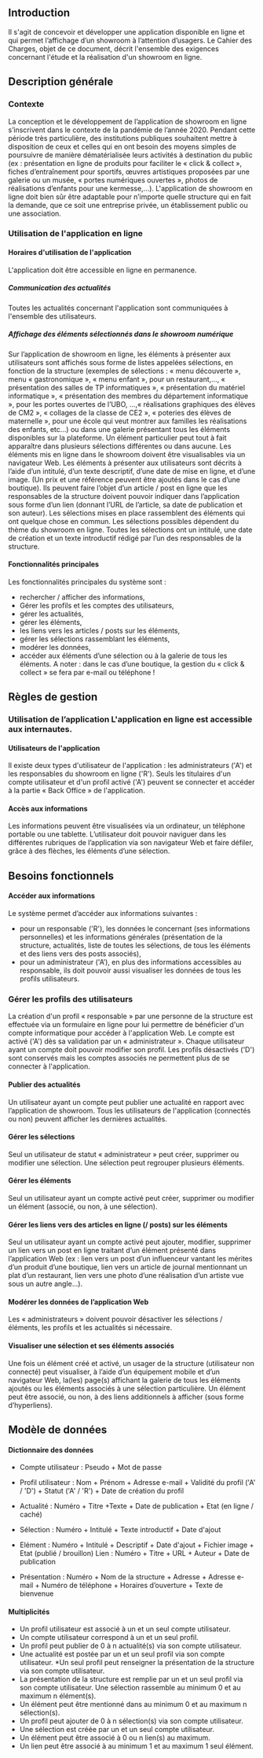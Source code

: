## Introduction

Il s'agit de concevoir et développer une application disponible en ligne et qui permet l’affichage d’un showroom à l’attention d’usagers. Le Cahier des Charges, objet de ce document, décrit l'ensemble des exigences concernant l'étude et la réalisation d'un showroom en ligne.
## Description générale
### Contexte

La conception et le développement de l’application de showroom en ligne s’inscrivent dans le contexte de la pandémie de l’année 2020. Pendant cette période très particulière, des institutions publiques souhaitent mettre à disposition de ceux et celles qui en ont besoin des moyens simples de poursuivre de manière dématérialisée leurs activités à destination du public (ex : présentation en ligne de produits pour faciliter le « click & collect », fiches d’entraînement pour sportifs, œuvres artistiques proposées par une galerie ou un musée, « portes numériques ouvertes », photos de réalisations d’enfants pour une kermesse,...).
L'application de showroom en ligne doit bien sûr être adaptable pour n’importe quelle structure qui en fait la demande, que ce soit une entreprise privée, un établissement public ou une association.

### Utilisation de l'application en ligne 
#### Horaires d'utilisation de l'application
L'application doit être accessible en ligne en permanence.
##### Communication des actualités
Toutes les actualités concernant l'application sont communiquées à l'ensemble des utilisateurs.
##### Affichage des éléments sélectionnés dans le showroom numérique
Sur l’application de showroom en ligne, les éléments à présenter aux utilisateurs sont affichés sous forme de listes appelées sélections, en fonction de la structure (exemples de sélections : « menu découverte », menu « gastronomique », « menu enfant », pour un restaurant,..., « présentation des salles de TP informatiques », « présentation du matériel informatique », « présentation des membres du département informatique », pour les portes ouvertes de l’UBO, ...,« réalisations graphiques des élèves de CM2 », « collages de la classe de CE2 », « poteries des élèves de maternelle », pour une école qui veut montrer aux familles les réalisations des enfants, etc...) ou dans une galerie présentant tous les éléments disponibles sur la plateforme.
Un élément particulier peut tout à fait apparaître dans plusieurs sélections différentes ou dans aucune. Les éléments mis en ligne dans le showroom doivent être visualisables via un navigateur Web.
 Les éléments à présenter aux utilisateurs sont décrits à l’aide d’un intitulé, d’un texte descriptif, d’une date de mise en ligne, et d’une image. (Un prix et une référence peuvent être ajoutés dans le cas d’une boutique). Ils peuvent faire l’objet d’un article / post en ligne que les responsables de la structure doivent pouvoir indiquer dans l’application sous forme d’un lien (donnant l’URL de l’article, sa date de publication et son auteur).
Les sélections mises en place rassemblent des éléments qui ont quelque chose en commun. Les sélections possibles dépendent du thème du showroom en ligne. Toutes les sélections ont un intitulé, une date de création et un texte introductif rédigé par l’un des responsables de la structure.
#### Fonctionnalités principales
Les fonctionnalités principales du système sont :
* rechercher / afficher des informations,
* Gérer les profils et les comptes des utilisateurs,
* gérer les actualités,
* gérer les éléments,
*  les liens vers les articles / posts sur les éléments,
*  gérer les sélections rassemblant les éléments,
*  modérer les données,
*  accéder aux éléments d’une sélection ou à la galerie de tous les éléments.
A noter : dans le cas d’une boutique, la gestion du « click & collect » se fera par e-mail ou téléphone !
 ## Règles de gestion
 ### Utilisation de l’application L'application en ligne est accessible aux internautes.
#### Utilisateurs de l'application
Il existe deux types d'utilisateur de l'application : les administrateurs ('A') et les responsables du showroom en ligne ('R'). Seuls les titulaires d'un compte utilisateur et d'un profil activé ('A') peuvent se connecter et accéder à la partie « Back Office » de l'application.
#### Accès aux informations
Les informations peuvent être visualisées via un ordinateur, un téléphone portable ou une tablette. L’utilisateur doit pouvoir naviguer dans les différentes rubriques de l’application via son navigateur Web et faire défiler, grâce à des flèches, les éléments d’une sélection.
## Besoins fonctionnels
#### Accéder aux informations
Le système permet d’accéder aux informations suivantes :
* pour un responsable ('R'), les données le concernant (ses informations personnelles) et les
informations générales (présentation de la structure, actualités, liste de toutes les sélections, de
tous les éléments et des liens vers des posts associés),
* pour un administrateur ('A’), en plus des informations accessibles au responsable, ils doit
pouvoir aussi visualiser les données de tous les profils utilisateurs.
### Gérer les profils des utilisateurs

 La création d'un profil « responsable » par une personne de la structure est effectuée via un formulaire en ligne pour lui permettre de bénéficier d'un compte informatique pour accéder à l'application Web. Le compte est activé ('A') dès sa validation par un « administrateur ».
Chaque utilisateur ayant un compte doit pouvoir modifier son profil. Les profils désactivés ('D') sont conservés mais les comptes associés ne permettent plus de se connecter à l'application.
#### Publier des actualités
Un utilisateur ayant un compte peut publier une actualité en rapport avec l’application de showroom. Tous les utilisateurs de l'application (connectés ou non) peuvent afficher les dernières actualités.
#### Gérer les sélections
Seul un utilisateur de statut « administrateur » peut créer, supprimer ou modifier une sélection.
Une sélection peut regrouper plusieurs éléments.
#### Gérer les éléments
Seul un utilisateur ayant un compte activé peut créer, supprimer ou modifier un élément (associé, ou
non, à une sélection).
#### Gérer les liens vers des articles en ligne (/ posts) sur les éléments
Seul un utilisateur ayant un compte activé peut ajouter, modifier, supprimer un lien vers un post en ligne traitant d’un élément présenté dans l’application Web (ex : lien vers un post d’un influenceur vantant les mérites d’un produit d’une boutique, lien vers un article de journal mentionnant un plat d’un restaurant, lien vers une photo d’une réalisation d’un artiste vue sous un autre angle...).
#### Modérer les données de l’application Web
Les « administrateurs » doivent pouvoir désactiver les sélections / éléments, les profils et les
actualités si nécessaire.
#### Visualiser une sélection et ses éléments associés
Une fois un élément créé et activé, un usager de la structure (utilisateur non connecté) peut visualiser, à l’aide d’un équipement mobile et d’un navigateur Web, la(les) page(s) affichant la galerie de tous les éléments ajoutés ou les éléments associés à une sélection particulière. Un élément peut être associé, ou non, à des liens additionnels à afficher (sous forme d’hyperliens).

## Modèle de données
#### Dictionnaire des données
* Compte utilisateur : Pseudo + Mot de passe
* Profil utilisateur : Nom + Prénom + Adresse e-mail + Validité du profil ('A' / 'D') + Statut ('A' / 'R') + Date de création du profil
* Actualité : Numéro + Titre +Texte + Date de publication + Etat (en ligne / caché)
* Sélection : Numéro + Intitulé + Texte introductif + Date d'ajout
* Elément : Numéro + Intitulé + Descriptif + Date d'ajout + Fichier image + Etat (publié / brouillon) Lien : Numéro + Titre + URL + Auteur + Date de publication

* Présentation : Numéro + Nom de la structure + Adresse + Adresse e-mail + Numéro de téléphone + Horaires d’ouverture + Texte de bienvenue
#### Multiplicités
* Un profil utilisateur est associé à un et un seul compte utilisateur.
* Un compte utilisateur correspond à un et un seul profil.
* Un profil peut publier de 0 à n actualité(s) via son compte utilisateur.
* Une actualité est postée par un et un seul profil via son compte utilisateur.
*Un seul profil peut renseigner la présentation de la structure via son compte utilisateur.
* La présentation de la structure est remplie par un et un seul profil via son compte utilisateur. Une sélection rassemble au minimum 0 et au maximum n élément(s).
* Un élément peut être mentionné dans au minimum 0 et au maximum n sélection(s).
* Un profil peut ajouter de 0 à n sélection(s) via son compte utilisateur.
* Une sélection est créée par un et un seul compte utilisateur.
* Un élément peut être associé à 0 ou n lien(s) au maximum.
* Un lien peut être associé à au minimum 1 et au maximum 1 seul élément.
